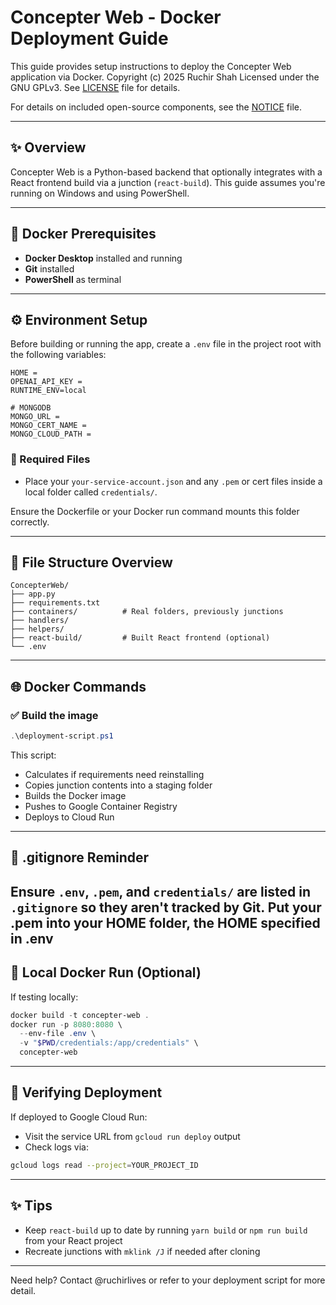 # Concepter Web - Docker Deployment Guide

This guide provides setup instructions to deploy the Concepter Web application via Docker.
Copyright (c) 2025 Ruchir Shah
Licensed under the GNU GPLv3. See [LICENSE](./LICENSE) file for details.

For details on included open-source components, see the [NOTICE](./NOTICE) file.

---

## ✨ Overview

Concepter Web is a Python-based backend that optionally integrates with a React frontend build via a junction (`react-build`). This guide assumes you're running on Windows and using PowerShell.

---

## 🚀 Docker Prerequisites

* **Docker Desktop** installed and running
* **Git** installed
* **PowerShell** as terminal

---

## ⚙️ Environment Setup

Before building or running the app, create a `.env` file in the project root with the following variables:

```env
HOME = 
OPENAI_API_KEY = 
RUNTIME_ENV=local

# MONGODB
MONGO_URL = 
MONGO_CERT_NAME = 
MONGO_CLOUD_PATH = 
```

### 🔑 Required Files

* Place your `your-service-account.json` and any `.pem` or cert files inside a local folder called `credentials/`.

Ensure the Dockerfile or your Docker run command mounts this folder correctly.

---

## 📁 File Structure Overview

```
ConcepterWeb/
├── app.py
├── requirements.txt
├── containers/          # Real folders, previously junctions
├── handlers/
├── helpers/
├── react-build/         # Built React frontend (optional)
└── .env
```

---

## 🌐 Docker Commands

### ✅ Build the image

```powershell
.\deployment-script.ps1
```

This script:

* Calculates if requirements need reinstalling
* Copies junction contents into a staging folder
* Builds the Docker image
* Pushes to Google Container Registry
* Deploys to Cloud Run

---

## 🚫 .gitignore Reminder

Ensure `.env`, `.pem`, and `credentials/` are listed in `.gitignore` so they aren't tracked by Git.
Put your .pem into your HOME folder, the HOME specified in .env
---

## 🚀 Local Docker Run (Optional)

If testing locally:

```powershell
docker build -t concepter-web .
docker run -p 8080:8080 \
  --env-file .env \
  -v "$PWD/credentials:/app/credentials" \
  concepter-web
```

---

## 🔎 Verifying Deployment

If deployed to Google Cloud Run:

* Visit the service URL from `gcloud run deploy` output
* Check logs via:

```bash
gcloud logs read --project=YOUR_PROJECT_ID
```

---

## ✨ Tips

* Keep `react-build` up to date by running `yarn build` or `npm run build` from your React project
* Recreate junctions with `mklink /J` if needed after cloning

---

Need help? Contact @ruchirlives or refer to your deployment script for more detail.
